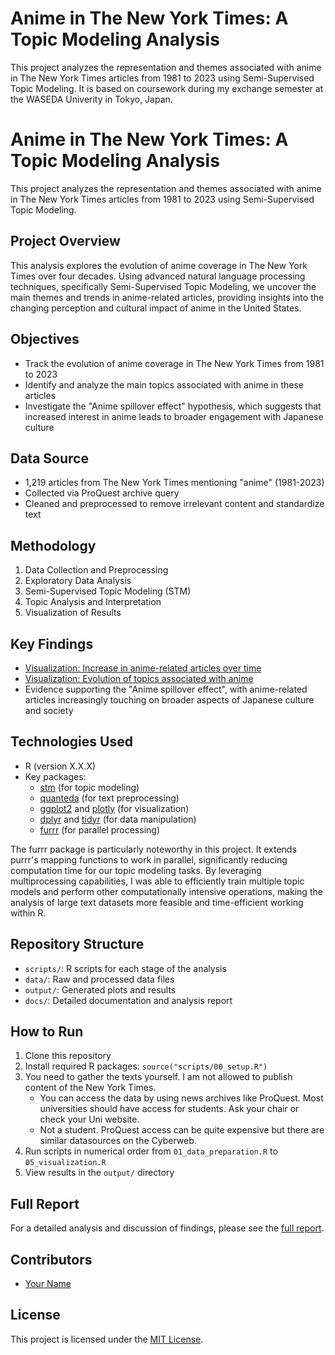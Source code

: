 # Anime in The New York Times: A Topic Modeling Analysis

This project analyzes the representation and themes associated with anime in The New York Times articles from 1981 to 2023 using Semi-Supervised Topic Modeling.
It is based on coursework during my exchange semester at the WASEDA Univerity in Tokyo, Japan.
# Anime in The New York Times: A Topic Modeling Analysis

This project analyzes the representation and themes associated with anime in The New York Times articles from 1981 to 2023 using Semi-Supervised Topic Modeling.

## Project Overview

This analysis explores the evolution of anime coverage in The New York Times over four decades. Using advanced natural language processing techniques, specifically Semi-Supervised Topic Modeling, we uncover the main themes and trends in anime-related articles, providing insights into the changing perception and cultural impact of anime in the United States.

## Objectives

- Track the evolution of anime coverage in The New York Times from 1981 to 2023
- Identify and analyze the main topics associated with anime in these articles
- Investigate the "Anime spillover effect" hypothesis, which suggests that increased interest in anime leads to broader engagement with Japanese culture

## Data Source

- 1,219 articles from The New York Times mentioning "anime" (1981-2023)
- Collected via ProQuest archive query
- Cleaned and preprocessed to remove irrelevant content and standardize text

## Methodology

1. Data Collection and Preprocessing
2. Exploratory Data Analysis
3. Semi-Supervised Topic Modeling (STM)
4. Topic Analysis and Interpretation
5. Visualization of Results

## Key Findings

- [Visualization: Increase in anime-related articles over time](link-to-image)
- [Visualization: Evolution of topics associated with anime](link-to-image)
- Evidence supporting the "Anime spillover effect", with anime-related articles increasingly touching on broader aspects of Japanese culture and society


## Technologies Used

- R (version X.X.X)
- Key packages: 
  - [stm](https://www.structuraltopicmodel.com/) (for topic modeling)
  - [quanteda](https://quanteda.io/) (for text preprocessing)
  - [ggplot2](https://ggplot2.tidyverse.org/) and [plotly](https://plotly.com/r/) (for visualization)
  - [dplyr](https://dplyr.tidyverse.org/) and [tidyr](https://tidyr.tidyverse.org/) (for data manipulation)
  - [furrr](https://furrr.futureverse.org/) (for parallel processing)

The furrr package is particularly noteworthy in this project. It extends purrr's mapping functions to work in parallel, significantly reducing computation time for our topic modeling tasks.
By leveraging multiprocessing capabilities, I was able to efficiently train multiple topic models and perform other computationally intensive operations, making the analysis of large text datasets more feasible and time-efficient working within R.

## Repository Structure

- `scripts/`: R scripts for each stage of the analysis
- `data/`: Raw and processed data files
- `output/`: Generated plots and results
- `docs/`: Detailed documentation and analysis report

## How to Run

1. Clone this repository
2. Install required R packages: `source("scripts/00_setup.R")`
3. You need to gather the texts yourself. I am not allowed to publish content of the New York Times.
    - You can access the data by using news archives like ProQuest. Most universities should have access for students. Ask your chair or check your Uni website.
    - Not a student. ProQuest access can be quite expensive but there are similar datasources on the Cyberweb.
4. Run scripts in numerical order from `01_data_preparation.R` to `05_visualization.R`
5. View results in the `output/` directory

## Full Report

For a detailed analysis and discussion of findings, please see the [full report](link-to-html-report).

## Contributors

- [Your Name](link-to-your-github-profile)

## License

This project is licensed under the [MIT License](LICENSE).
